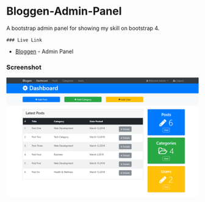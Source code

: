 # Bloggen-Admin-Panel

A bootstrap admin panel for showing my skill on bootstrap 4. 

```
### Live Link
```

* [Bloggen](https://frontendproject5.nerdjfpb.com/) - Admin Panel


### Screenshot


![Screenshot](https://github.com/nerdjfpb/Admin-template-bootstrap/blob/master/screenshot.PNG)


